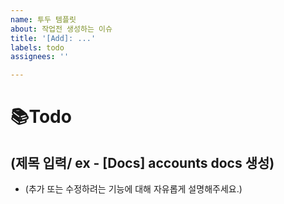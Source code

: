 ```yaml
---
name: 투두 템플릿
about: 작업전 생성하는 이슈
title: '[Add]: ...'
labels: todo
assignees: ''

---
```


# 📚Todo

## (제목 입력/ ex - [Docs] accounts docs 생성)
- (추가 또는 수정하려는 기능에 대해 자유롭게 설명해주세요.)

